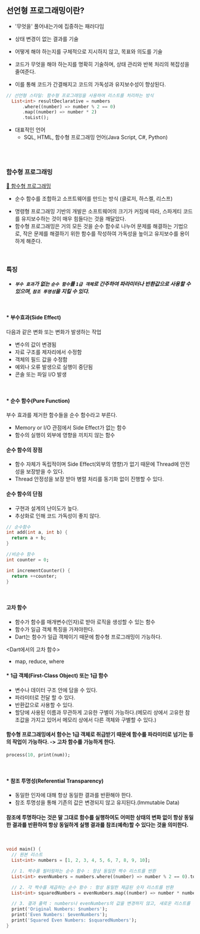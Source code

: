 ## 선언형 프로그래밍이란?
* '무엇을' 풀어내는가에 집중하는 패러다임
* 상태 변경이 없는 결과를 기술
* 어떻게 해야 하는지를 구체적으로 지시하지 않고, 목표와 의도를 기술

* 코드가 무엇을 해야 하는지를 명확히 기술하며, 상태 관리와 반복 처리의 복잡성을 줄여준다.
* 이를 통해 코드가 간결해지고 코드의 가독성과 유지보수성이 향상된다.


```dart
// 선언형 스타일: 함수형 프로그래밍을 사용하여 리스트를 처리하는 방식
  List<int> resultDeclarative = numbers
      .where((number) => number % 2 == 0)
      .map((number) => number * 2)
      .toList();
```

* 대표적인 언어
  * SQL, HTML, 함수형 프로그래밍 언어(Java Script, C#, Python)

 <br></br>
 
### 함수형 프로그래밍

[🔗 함수형 프로그래밍](https://mangkyu.tistory.com/111)

* 순수 함수를 조합하고 소프트웨어를 만드는 방식 (클로저, 하스켈, 리스프)

<p></p>

* 명령형 프로그래밍 기반의 개발은 소프트웨어의 크기가 커짐에 따라, 스파게티 코드를 유지보수하는 것이 매우 힘들다는 것을 깨달았다.
* 함수형 프로그래밍은 거의 모든 것을 순수 함수로 나누어 문제를 해결하는 기법으로, 작은 문제를 해결하기 위한 함수를 작성하여 가독성을 높이고 유지보수를 용이하게 해준다.

<br>

### 특징
* ***`부수 효과`가 없는 `순수 함수`를 `1급 객체`로 간주하여 파라미터나 반환값으로 사용할 수 있으며, `참조 투명성`을 지킬 수 있다.***

<br>

#### * 부수효과(Side Effect)
다음과 같은 변화 또는 변화가 발생하는 작업
* 변수의 값이 변경됨
* 자료 구조를 제자리에서 수정함
* 객체의 필드 값을 수정함
* 예외나 오류 발생으로 실행이 중단됨
* 콘솔 또는 파일 I/O 발생

<br>

#### * 순수 함수(Pure Function)
부수 효과를 제거한 함수들을 순수 함수라고 부른다.
* Memory or I/O 관점에서 Side Effect가 없는 함수
* 함수의 실행이 외부에 영향을 끼치지 않는 함수

#### 순수 함수의 장점
* 함수 자체가 독립적이며 Side Effect(외부의 영향)가 없기 때문에 Thread에 안전성을 보장받을 수 있다.
* Thread 안정성을 보장 받아 병렬 처리를 동기화 없이 진행할 수 있다.

#### 순수 함수의 단점
* 구현과 설계의 난이도가 높다.
* 추상화로 인해 코드 가독성이 좋지 않다.

```dart
// 순수함수
int add(int a, int b) {
  return a + b;
}

//비순수 함수
int counter = 0;

int incrementCounter() {
  return ++counter;
}
```

<br>

#### 고차 함수
* 함수가 함수를 매개변수(인자)로 받아 로직을 생성할 수 있는 함수
* 함수가 일급 객체 특징을 가져야한다.
* Dart는 함수가 일급 객체이기 때문에 함수형 프로그래밍이 가능하다.

<Dart에서의 고차 함수>
* map, reduce, where 

#### * 1급 객체(First-Class Object) 또는 1급 함수
* 변수나 데이터 구조 안에 담을 수 있다.
* 파라미터로 전달 할 수 있다.
* 반환값으로 사용할 수 있다.
* 할당에 사용된 이름과 무관하게 고유한 구별이 가능하다.(메모리 상에서 고유한 참조값을 가지고 있어서 메모리 상에서 다른 객체와 구별할 수 있다.)
####  함수형 프로그래밍에서 함수는 1급 객체로 취급받기 때문에 함수를 파라미터로 넘기는 등의 작업이 가능하다. -> 고차 함수를 가능하게 한다.

```dart
process(10, print(num));
```

<br>

#### * 참조 투명성(Referential Transparency)
* 동일한 인자에 대해 항상 동일한 결과를 반환해야 한다.
* 참조 투명성을 통해 기존의 값은 변경되지 않고 유지된다.(Immutable Data)

#### 참조에 투명하다는 것은 말 그대로 함수를 실행하여도 어떠한 상태의 변화 없이 항상 동일한 결과를 반환하여 항상 동일하게 실행 결과를 참조(예측)할 수 있다는 것을 의미한다.

<br>

```dart
void main() {
  // 원본 리스트
  List<int> numbers = [1, 2, 3, 4, 5, 6, 7, 8, 9, 10];

  // 1. 짝수를 필터링하는 순수 함수 : 항상 동일한 짝수 리스트를 반환
  List<int> evenNumbers = numbers.where((number) => number % 2 == 0).toList();

  // 2. 각 짝수를 제곱하는 순수 함수 : 항상 동일한 제곱된 숫자 리스트를 반환
  List<int> squaredNumbers = evenNumbers.map((number) => number * number).toList();

  // 3. 결과 출력 : numbers나 evenNumbers의 값을 변경하지 않고, 새로운 리스트를 반환
  print('Original Numbers: $numbers');
  print('Even Numbers: $evenNumbers');
  print('Squared Even Numbers: $squaredNumbers');
}

```

